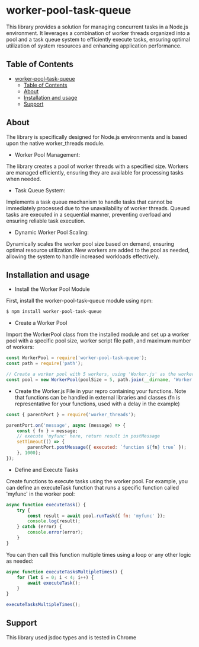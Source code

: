
# worker-pool-task-queue

This library provides a solution for managing concurrent tasks in a Node.js environment. It leverages a combination of worker threads organized into a pool and a task queue system to efficiently execute tasks, ensuring optimal utilization of system resources and enhancing application performance.

## Table of Contents
- [worker-pool-task-queue](#worker-pool-task-queue)
  - [Table of Contents](#table-of-contents)
  - [About](#about)
  - [Installation and usage](#installation-and-usage)
  - [Support](#support)


## About

The library is specifically designed for Node.js environments and is based upon the native worker_threads module.

* Worker Pool Management:

The library creates a pool of worker threads with a specified size. Workers are managed efficiently, ensuring they are available for processing tasks when needed.

* Task Queue System:

Implements a task queue mechanism to handle tasks that cannot be immediately processed due to the unavailability of worker threads.
Queued tasks are executed in a sequential manner, preventing overload and ensuring reliable task execution.

* Dynamic Worker Pool Scaling:

Dynamically scales the worker pool size based on demand, ensuring optimal resource utilization.
New workers are added to the pool as needed, allowing the system to handle increased workloads effectively.


## Installation and usage

  * Install the Worker Pool Module

First, install the worker-pool-task-queue module using npm:

```js
$ npm install worker-pool-task-queue
```

  * Create a Worker Pool

Import the WorkerPool class from the installed module and set up a worker pool with a specific pool size, worker script file path, and maximum number of workers:

```js
const WorkerPool = require('worker-pool-task-queue');
const path = require('path');

// Create a worker pool with 5 workers, using 'Worker.js' as the worker script
const pool = new WorkerPool(poolSize = 5, path.join(__dirname, 'Worker.js'), maxWorkers = 15);
```

  * Create the Worker.js File in ypur repro containing your functions. Note that functions can be handled in external libraries and classes (fn is representative for your functions, used with a delay in the example)


```js
const { parentPort } = require('worker_threads');

parentPort.on('message', async (message) => {
    const { fn } = message;
    // execute 'myfunc' here, return result in postMessage
    setTimeout(() => {
        parentPort.postMessage({ executed: `function ${fn} true` });
    }, 1000);
});
```

  * Define and Execute Tasks

Create functions to execute tasks using the worker pool. For example, you can define an executeTask function that runs a specific function called 'myfunc' in the worker pool:

```js
async function executeTask() {
    try {
        const result = await pool.runTask({ fn: 'myfunc' });
        console.log(result);
    } catch (error) {
        console.error(error);
    }
}
```

You can then call this function multiple times using a loop or any other logic as needed:

```js
async function executeTasksMultipleTimes() {
    for (let i = 0; i < 4; i++) {
        await executeTask();
    }
}

executeTasksMultipleTimes();
```
## Support

This library used jsdoc types and is tested in Chrome